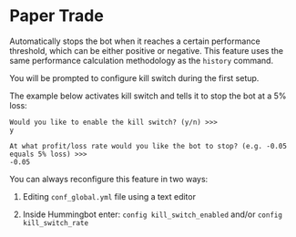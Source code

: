 # Paper Trade

Automatically stops the bot when it reaches a certain performance threshold, which can be either positive or negative. This feature uses the same performance calculation methodology as the `history` command.

You will be prompted to configure kill switch  during the first setup.

The example below activates kill switch and tells it to stop the bot at a 5% loss:

```
Would you like to enable the kill switch? (y/n) >>>
y

At what profit/loss rate would you like the bot to stop? (e.g. -0.05 equals 5% loss) >>>
-0.05
```

You can always reconfigure this feature in two ways:

1. Editing `conf_global.yml` file using a text editor

2. Inside Hummingbot enter: `config kill_switch_enabled` and/or `config kill_switch_rate`

